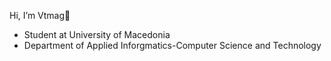  Hi, I’m Vtmag👋
- Student at University of Macedonia
-  Department of Applied Inforgmatics-Computer Science and Technology


<!---
vtmag/vtmag is a ✨ special ✨ repository because its `README.md` (this file) appears on your GitHub profile.
You can click the Preview link to take a look at your changes.
--->
